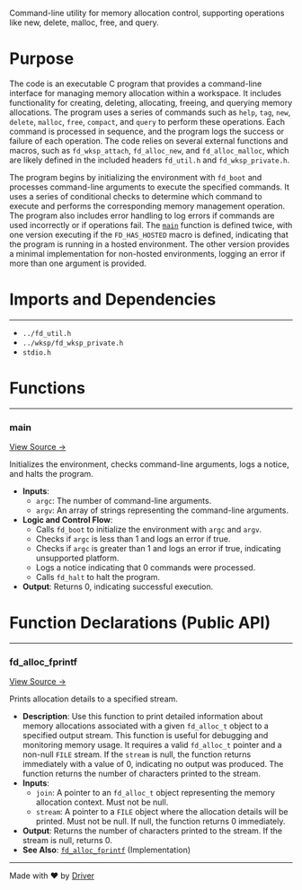 <!--------------------------------------------------------------------------------->
<!-- IMPORTANT: This file is auto-generated by Driver (https://driver.ai). -------->
<!-- Manual edits may be overwritten on future commits. --------------------------->
<!--------------------------------------------------------------------------------->

Command-line utility for memory allocation control, supporting operations like new, delete, malloc, free, and query.

# Purpose
The code is an executable C program that provides a command-line interface for managing memory allocation within a workspace. It includes functionality for creating, deleting, allocating, freeing, and querying memory allocations. The program uses a series of commands such as `help`, `tag`, `new`, `delete`, `malloc`, `free`, `compact`, and `query` to perform these operations. Each command is processed in sequence, and the program logs the success or failure of each operation. The code relies on several external functions and macros, such as `fd_wksp_attach`, `fd_alloc_new`, and `fd_alloc_malloc`, which are likely defined in the included headers `fd_util.h` and `fd_wksp_private.h`.

The program begins by initializing the environment with `fd_boot` and processes command-line arguments to execute the specified commands. It uses a series of conditional checks to determine which command to execute and performs the corresponding memory management operation. The program also includes error handling to log errors if commands are used incorrectly or if operations fail. The [`main`](<#main>) function is defined twice, with one version executing if the `FD_HAS_HOSTED` macro is defined, indicating that the program is running in a hosted environment. The other version provides a minimal implementation for non-hosted environments, logging an error if more than one argument is provided.
# Imports and Dependencies

---
- `../fd_util.h`
- `../wksp/fd_wksp_private.h`
- `stdio.h`


# Functions

---
### main<!-- {{#callable:main}} -->
[View Source →](<../../../../../src/util/alloc/fd_alloc_ctl.c#L222>)

Initializes the environment, checks command-line arguments, logs a notice, and halts the program.
- **Inputs**:
    - `argc`: The number of command-line arguments.
    - `argv`: An array of strings representing the command-line arguments.
- **Logic and Control Flow**:
    - Calls `fd_boot` to initialize the environment with `argc` and `argv`.
    - Checks if `argc` is less than 1 and logs an error if true.
    - Checks if `argc` is greater than 1 and logs an error if true, indicating unsupported platform.
    - Logs a notice indicating that 0 commands were processed.
    - Calls `fd_halt` to halt the program.
- **Output**: Returns 0, indicating successful execution.


# Function Declarations (Public API)

---
### fd\_alloc\_fprintf<!-- {{#callable_declaration:fd_alloc_fprintf}} -->
[View Source →](<../../../../../src/util/alloc/fd_alloc_ctl.c#L10>)

Prints allocation details to a specified stream.
- **Description**: Use this function to print detailed information about memory allocations associated with a given `fd_alloc_t` object to a specified output stream. This function is useful for debugging and monitoring memory usage. It requires a valid `fd_alloc_t` pointer and a non-null `FILE` stream. If the `stream` is null, the function returns immediately with a value of 0, indicating no output was produced. The function returns the number of characters printed to the stream.
- **Inputs**:
    - `join`: A pointer to an `fd_alloc_t` object representing the memory allocation context. Must not be null.
    - `stream`: A pointer to a `FILE` object where the allocation details will be printed. Must not be null. If null, the function returns 0 immediately.
- **Output**: Returns the number of characters printed to the stream. If the stream is null, returns 0.
- **See Also**: [`fd_alloc_fprintf`](<fd_alloc.c.md#fd_alloc_fprintf>)  (Implementation)



---
Made with ❤️ by [Driver](https://www.driver.ai/)